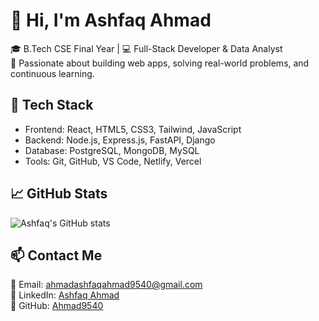 # 👋 Hi, I'm Ashfaq Ahmad

🎓 B.Tech CSE Final Year | 💻 Full-Stack Developer & Data Analyst  
🌟 Passionate about building web apps, solving real-world problems, and continuous learning.

## 🔧 Tech Stack
- Frontend: React, HTML5, CSS3, Tailwind, JavaScript
- Backend: Node.js, Express.js, FastAPI, Django
- Database: PostgreSQL, MongoDB, MySQL
- Tools: Git, GitHub, VS Code, Netlify, Vercel

## 📈 GitHub Stats
![Ashfaq's GitHub stats](https://github-readme-stats.vercel.app/api?username=Ahmad9540&show_icons=true&theme=radical)

## 📫 Contact Me
📧 Email: ahmadashfaqahmad9540@gmail.com  
🔗 LinkedIn: [Ashfaq Ahmad](https://www.linkedin.com/in/ashfaq-ahmad-366345250/)  
🐙 GitHub: [Ahmad9540](https://github.com/Ahmad9540)
